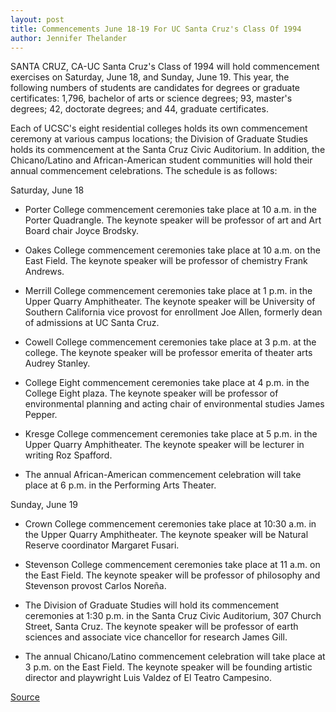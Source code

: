 ```yaml
---
layout: post
title: Commencements June 18-19 For UC Santa Cruz's Class Of 1994 
author: Jennifer Thelander
---
```


SANTA CRUZ, CA-UC Santa Cruz's Class of 1994 will hold  commencement exercises on Saturday, June 18, and Sunday, June 19.  This year, the following numbers of students are candidates for  degrees or graduate certificates: 1,796, bachelor of arts or science  degrees; 93, master's degrees; 42, doctorate degrees; and 44,  graduate certificates.

Each of UCSC's eight residential colleges holds its own  commencement ceremony at various campus locations; the Division  of Graduate Studies holds its commencement at the Santa Cruz Civic  Auditorium. In addition, the Chicano/Latino and African-American  student communities will hold their annual commencement  celebrations. The schedule is as follows:

Saturday, June 18

* Porter College commencement ceremonies take place at 10  a.m. in the Porter Quadrangle. The keynote speaker will be professor  of art and Art Board chair Joyce Brodsky.

* Oakes College commencement ceremonies take place at 10  a.m. on the East Field. The keynote speaker will be professor of  chemistry Frank Andrews.

* Merrill College commencement ceremonies take place at 1  p.m. in the Upper Quarry Amphitheater. The keynote speaker will be  University of Southern California vice provost for enrollment Joe  Allen, formerly dean of admissions at UC Santa Cruz.

* Cowell College commencement ceremonies take place at 3  p.m. at the college. The keynote speaker will be professor emerita of  theater arts Audrey Stanley.

* College Eight commencement ceremonies take place at 4  p.m. in the College Eight plaza. The keynote speaker will be professor  of environmental planning and acting chair of environmental studies  James Pepper.

* Kresge College commencement ceremonies take place at 5  p.m. in the Upper Quarry Amphitheater. The keynote speaker will be  lecturer in writing Roz Spafford.

* The annual African-American commencement celebration  will take place at 6 p.m. in the Performing Arts Theater.

Sunday, June 19

* Crown College commencement ceremonies take place at  10:30 a.m. in the Upper Quarry Amphitheater. The keynote speaker  will be Natural Reserve coordinator Margaret Fusari.

* Stevenson College commencement ceremonies take place at  11 a.m. on the East Field. The keynote speaker will be professor of  philosophy and Stevenson provost Carlos Noreña.

* The Division of Graduate Studies will hold its  commencement ceremonies at 1:30 p.m. in the Santa Cruz Civic  Auditorium, 307 Church Street, Santa Cruz. The keynote speaker will  be professor of earth sciences and associate vice chancellor for  research James Gill.

* The annual Chicano/Latino commencement celebration will  take place at 3 p.m. on the East Field. The keynote speaker will be  founding artistic director and playwright Luis Valdez of El Teatro  Campesino.

[Source](http://www1.ucsc.edu/news_events/press_releases/archive/93-94/06-94/060694-94-Commencements_a.html "Permalink to 060694-94-Commencements_a")
